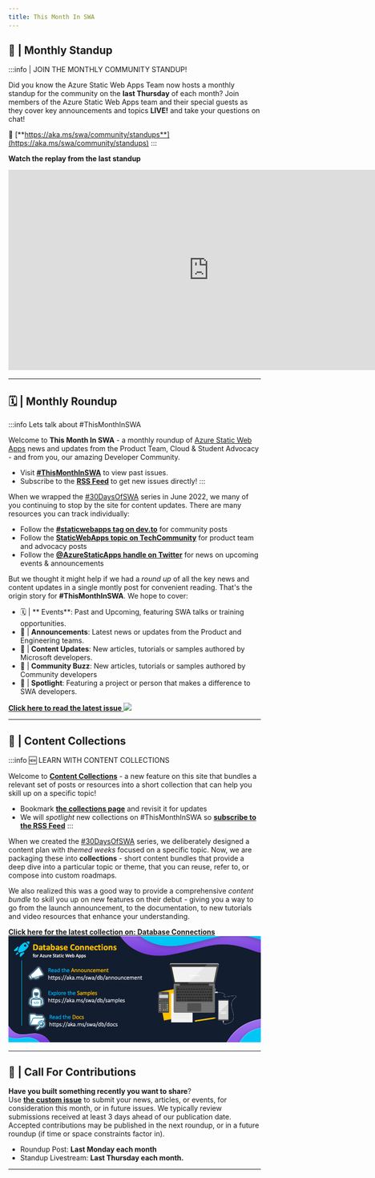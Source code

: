 ```yaml
---
title: This Month In SWA
---
```



## 💬 | Monthly Standup 

:::info | JOIN THE MONTHLY COMMUNITY STANDUP!

Did you know the Azure Static Web Apps Team now hosts a monthly standup for the community on the **last Thursday** of each month? Join members of the Azure Static Web Apps team and their special guests as they cover key announcements and topics **LIVE!** and take your questions on chat! 

🔗 [**https://aka.ms/swa/community/standups**](https://aka.ms/swa/community/standups)
:::

**Watch the replay from the last standup**

<iframe width="800" height="400" src="https://www.youtube.com/embed/cCyH4ydtElY?t=176" title="Welcome to Azure Static Web Apps Community Standups" frameborder="0" allowfullscreen></iframe>

---

## 🗓 | Monthly Roundup

:::info Lets talk about #ThisMonthInSWA

Welcome to **This Month In SWA** - a monthly roundup of [Azure Static Web Apps](https://docs.microsoft.com/azure/static-web-apps/overview) news and updates from the Product Team, Cloud & Student Advocacy - and from you, our amazing Developer Community. 
 * Visit [**#ThisMonthInSWA**](/thismonth) to view past issues.
 * Subscribe to the [**RSS Feed**](/thismonth/rss.xml) to get new issues directly!
:::

When we wrapped the [#30DaysOfSWA](roadmap) series in June 2022, we many of you continuing to stop by the site for content updates. There are many resources you can track individually:
 * Follow the [**#staticwebapps tag on dev.to**](https://dev.to/t/staticwebapps) for community posts
 * Follow the [**StaticWebApps topic on TechCommunity**](https://techcommunity.microsoft.com/t5/apps-on-azure-blog/bg-p/AppsonAzureBlog/label-name/Static%20Web%20Apps) for product team and advocacy posts
 * Follow the [**@AzureStaticApps handle on Twitter**](https://twitter.com/AzureStaticApps) for news on upcoming events & announcements

But we thought it might help if we had a _round up_ of all the key news and content updates in a single montly post for convenient reading. That's the origin story for **#ThisMonthInSWA**. We hope to cover:

 * 🗓 | ** Events**: Past and Upcoming, featuring SWA talks or training opportunities.
 * 📢 | **Announcements**: Latest news or updates from the Product and Engineering teams.
 * 👀 | **Content Updates**: New articles, tutorials or samples authored by Microsoft developers.
 * 🐝 | **Community Buzz**: New articles, tutorials or samples authored by Community developers 
 * 🌟 | **Spotlight**: Featuring a project or person that makes a difference to SWA developers.

[**Click here to read the latest issue**
![](../../static/img/png/roundup/feb.png)](/thismonth/roundup-2023-feb)

---

##  🚀 | Content Collections 

:::info 🆕 LEARN WITH CONTENT COLLECTIONS

Welcome to **[Content Collections](/collections)** - a new feature on this site that bundles a relevant set of posts or resources into a short collection that can help you skill up on a specific topic!
 * Bookmark [**the collections page**](/collections) and revisit it for updates
 * We will _spotlight_ new collections on #ThisMonthInSWA so [**subscribe to the RSS Feed**](https://www.azurestaticwebapps.dev/thismonth/rss.xml)
:::

When we created the [#30DaysOfSWA](roadmap) series, we deliberately designed a content plan with _themed weeks_ focused on a specific topic. Now, we are packaging these into **collections** - short content bundles that provide a deep dive into a particular topic or theme, that you can reuse, refer to, or compose into custom roadmaps.

We also realized this was a good way to provide a comprehensive _content bundle_ to skill you up on new features on their debut - giving you a way to go from the launch announcement, to the documentation, to new tutorials and video resources that enhance your understanding.


[**Click here for the latest collection on: Database Connections** ![SWA Dab Launch](../../static/img/collections/swa-dab-launch.png)](/collections/dab)

---

## 📣 | Call For Contributions

**Have you built something recently you want to share**? <br/>Use  [**the custom issue**](https://github.com/staticwebdev/30DaysOfSWA/issues/new/choose) to submit your news, articles, or events, for consideration this month, or in future issues. We typically review submissions received at least 3 days ahead of our publication date. Accepted contributions may be published in the next roundup, or in a future roundup (if time or space constraints factor in).

* Roundup Post: **Last Monday each month** 
* Standup Livestream: **Last Thursday each month.**

---
